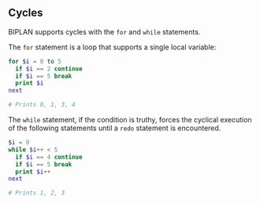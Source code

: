 
## Cycles
BIPLAN supports cycles with the `for` and `while` statements.

The `for` statement is a loop that supports a single local variable:

```php
for $i = 0 to 5
  if $i == 2 continue
  if $i == 5 break
  print $i
next

# Prints 0, 1, 3, 4
```

The `while` statement, if the condition is truthy, forces the cyclical execution of the following statements until a `redo` statement is encountered.   
```php
$i = 0
while $i++ < 5
  if $i == 4 continue
  if $i == 5 break
  print $i++
next

# Prints 1, 2, 3
```

